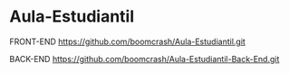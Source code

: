 # Aula-Estudiantil 
FRONT-END 
https://github.com/boomcrash/Aula-Estudiantil.git 

BACK-END 
https://github.com/boomcrash/Aula-Estudiantil-Back-End.git
